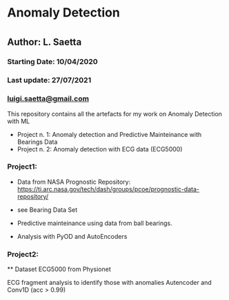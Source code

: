 # Anomaly Detection
#
## Author: L. Saetta

### Starting Date:   10/04/2020
### Last update:     27/07/2021
###                  luigi.saetta@gmail.com

This repository contains all the artefacts for my work on Anomaly Detection with ML

* Project n. 1: Anomaly detection and Predictive Mainteinance with Bearings Data
* Project n. 2: Anomaly detection with ECG data (ECG5000)

### Project1:

* Data from NASA Prognostic Repository: https://ti.arc.nasa.gov/tech/dash/groups/pcoe/prognostic-data-repository/
* see Bearing Data Set

* Predictive mainteinance using data from ball bearings.
* Analysis with PyOD and AutoEncoders

### Project2:

** Dataset ECG5000 from Physionet

ECG fragment analysis to identify those with anomalies
Autencoder and Conv1D (acc > 0.99)


